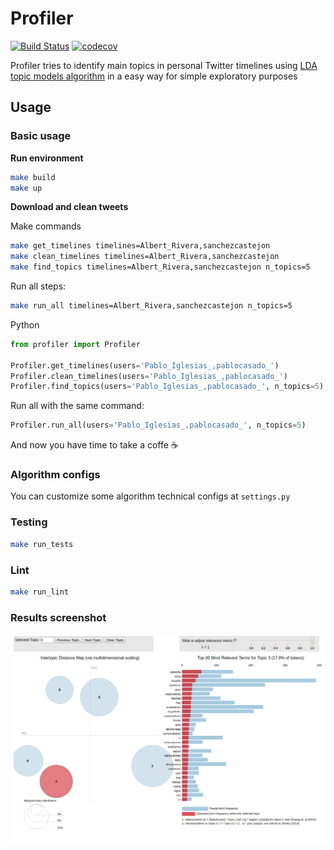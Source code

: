 # Profiler
[![Build Status](https://api.travis-ci.org/bertini36/profiler.svg?branch=master)](https://travis-ci.org/bertini36/profiler)
[![codecov](https://codecov.io/gh/bertini36/profiler/branch/master/graph/badge.svg)](https://codecov.io/gh/bertini36/profiler)

Profiler tries to identify main topics in personal Twitter timelines using 
<a href="http://www.jmlr.org/papers/volume3/blei03a/blei03a.pdf">LDA
 topic models algorithm</a> in a easy way for simple exploratory purposes

## Usage

### Basic usage

**Run environment**
```bash
make build
make up
```

**Download and clean tweets**

Make commands
```bash
make get_timelines timelines=Albert_Rivera,sanchezcastejon
make clean_timelines timelines=Albert_Rivera,sanchezcastejon
make find_topics timelines=Albert_Rivera,sanchezcastejon n_topics=5
```
Run all steps:
```bash
make run_all timelines=Albert_Rivera,sanchezcastejon n_topics=5
```

Python
```python
from profiler import Profiler

Profiler.get_timelines(users='Pablo_Iglesias_,pablocasado_')
Profiler.clean_timelines(users='Pablo_Iglesias_,pablocasado_')
Profiler.find_topics(users='Pablo_Iglesias_,pablocasado_', n_topics=5)
```
Run all with the same command:
```python
Profiler.run_all(users='Pablo_Iglesias_,pablocasado_', n_topics=5)
```

And now you have time to take a coffe ☕️

### Algorithm configs

You can customize some algorithm technical configs at `settings.py`

### Testing

```bash
make run_tests
```

### Lint
```bash
make run_lint
```

### Results screenshot

<p align="center"><img src="https://github.com/bertini36/profiler/blob/master/img/photo.png"/></p>
